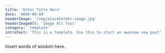 ```yaml
---
title: 'Enter Title Here'
date: '0000-00-00'
headerImage: '/img/placeholder-image.jpg'
headerImageAlt: 'Image Alt Text'
category: 'template'
introText: 'This is a template. Use this to start an awesome new post'
---
```


Insert words of wisdom here.